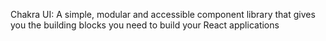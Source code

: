 Chakra UI: A simple, modular and accessible component library that gives you the building blocks you need to build your React applications